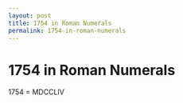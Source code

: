```yaml
---
layout: post
title: 1754 in Roman Numerals
permalink: 1754-in-roman-numerals
---
```


# 1754 in Roman Numerals

1754 = MDCCLIV
